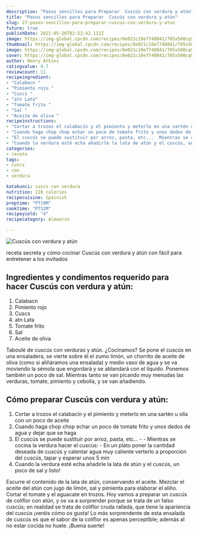 ```yaml
---
description: "Pasos sencillos para Preparar  Cuscús con verdura y atún"
title: "Pasos sencillos para Preparar  Cuscús con verdura y atún"
slug: 27-pasos-sencillos-para-preparar-cuscus-con-verdura-y-atun
future: true
publishDate: 2021-05-26T02:52:42.111Z
image: https://img-global.cpcdn.com/recipes/8e021c10e7740841/705x500cq90/cuscus-con-verdura-y-atun-foto-principal.jpg
thumbnail: https://img-global.cpcdn.com/recipes/8e021c10e7740841/705x500cq90/cuscus-con-verdura-y-atun-foto-principal.jpg
image: https://img-global.cpcdn.com/recipes/8e021c10e7740841/705x500cq90/cuscus-con-verdura-y-atun-foto-principal.jpg
cover: https://img-global.cpcdn.com/recipes/8e021c10e7740841/705x500cq90/cuscus-con-verdura-y-atun-foto-principal.jpg
author: Henry Atkins
ratingvalue: 4.7
reviewcount: 11
recipeingredient:
- "Calabacn "
- "Pimiento rojo "
- "Cuscs "
- "atn Lata"
- "Tomate frito "
- "Sal "
- "Aceite de oliva "
recipeinstructions:
- "Cortar a trozos el calabacín y el pimiento y meterlo en una sartén u olla con un poco de aceite"
- "Cuando haga chop chop echar un poco de tomate frito y unos dedos de agua y dejar que se haga"
- "El cuscús se puede sustituir por arroz, pasta, etc...  Mientras se cocina la verdura hacer el cuscús:  En un plato poner la cantidad deseada de cuscús y calentar agua muy caliente verterlo a proporción del cuscús, tapar y esperar unos 5 min"
- "Cuando la verdura esté echa añadirle la lata de atún y el cuscús, un poco de sal y listo!"
categories:
- receta
tags:
- cuscs
- con
- verdura

katakunci: cuscs con verdura 
nutrition: 228 calories
recipecuisine: Spainish
preptime: "PT19M"
cooktime: "PT32M"
recipeyield: "4"
recipecategory: Almuerzo

---
```



![Cuscús con verdura y atún](https://img-global.cpcdn.com/recipes/8e021c10e7740841/705x500cq90/cuscus-con-verdura-y-atun-foto-principal.jpg)

receta secreta y cómo cocinar Cuscús con verdura y atún con fácil para entretener a los invitados

<!--inarticleads1-->

## Ingredientes y condimentos requerido para hacer Cuscús con verdura y atún:

1. Calabacn 
1. Pimiento rojo 
1. Cuscs 
1. atn Lata
1. Tomate frito 
1. Sal 
1. Aceite de oliva 

Taboulé de cuscús con verduras y atún. ¿Cocinamos? Se pone el cuscús en una ensaladera, se vierte sobre él el zumo limón, un chorrito de aceite de oliva (como si aliñáramos una ensalada) y medio vaso de agua y se va moviendo la sémola que engordará y se ablandará con el líquido. Ponemos también un poco de sal. Mientras tanto se van picando muy menudas las verduras, tomate, pimiento y cebolla, y se van añadiendo. 

<!--inarticleads2-->

## Cómo preparar Cuscús con verdura y atún:

1. Cortar a trozos el calabacín y el pimiento y meterlo en una sartén u olla con un poco de aceite
1. Cuando haga chop chop echar un poco de tomate frito y unos dedos de agua y dejar que se haga
1. El cuscús se puede sustituir por arroz, pasta, etc... -  - Mientras se cocina la verdura hacer el cuscús:  - En un plato poner la cantidad deseada de cuscús y calentar agua muy caliente verterlo a proporción del cuscús, tapar y esperar unos 5 min
1. Cuando la verdura esté echa añadirle la lata de atún y el cuscús, un poco de sal y listo!


Escurre el contenido de la lata de atún, conservando el aceite. Mezclar el aceite del atún con jugo de limón, sal y pimienta para elaborar el aliño. Cortar el tomate y el aguacate en trozos. Hoy vamos a preparar un cuscús de coliflor con atún, y os va a sorprender porque se trata de un falso cuscús; en realidad se trata de coliflor cruda rallada, que tiene la apariencia del cuscús ¡veréis cómo os gusta! Lo más sorprendente de esta ensalada de cuscús es que el sabor de la coliflor es apenas perceptible; además al no estar cocida no huele. 
¡Buena suerte!

